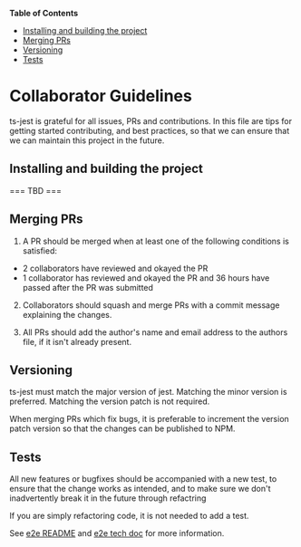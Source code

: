 <!-- START doctoc generated TOC please keep comment here to allow auto update -->
<!-- DON'T EDIT THIS SECTION, INSTEAD RE-RUN doctoc TO UPDATE -->
**Table of Contents**

- [Installing and building the project](#installing-and-building-the-project)
- [Merging PRs](#merging-prs)
- [Versioning](#versioning)
- [Tests](#tests)

<!-- END doctoc generated TOC please keep comment here to allow auto update -->

# Collaborator Guidelines

ts-jest is grateful for all issues, PRs and contributions. In this file are tips for getting started contributing,
and best practices, so that we can ensure that we can maintain this project in the future.

## Installing and building the project

=== TBD ===

## Merging PRs

1. A PR should be merged when at least one of the following conditions is satisfied:

- 2 collaborators have reviewed and okayed the PR
- 1 collaborator has reviewed and okayed the PR and 36 hours have passed after the PR was submitted

2. Collaborators should squash and merge PRs with a commit message explaining the changes.

3. All PRs should add the author's name and email address to the authors file, if it isn't already present.

## Versioning

ts-jest must match the major version of jest. Matching the minor version is preferred. Matching the version patch is not required.

When merging PRs which fix bugs, it is preferable to increment the version patch version so that the changes can be published to NPM.

## Tests

All new features or bugfixes should be accompanied with a new test, to ensure that the change works as intended, and to make sure we don't inadvertently break it in the future through refactring

If you are simply refactoring code, it is not needed to add a test.

See [e2e README](e2e/README.md) and [e2e tech doc](doc/tech/e2e/index.md) for more information.
